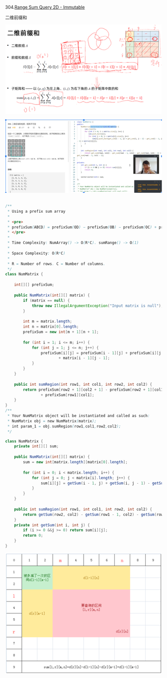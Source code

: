 304.[Range Sum Query 2D - Immutable](https://leetcode.com/problems/range-sum-query-2d-immutable/)

二维前缀和


![alt txt](https://raw.githubusercontent.com/corykingsf/hack-system-design-pixel/main/imgSnipaste_2021-06-22_21-22-15.png)



![alt txt](https://raw.githubusercontent.com/corykingsf/hack-system-design-pixel/main/imgSnipaste_2021-06-22_21-25-13.png)


```java

/**
 * Using a prefix sum array
 *
 * <pre>
 * prefixSum(ABCD) = prefixSum(OD) − prefixSum(OB) − prefixSum(OC) + prefixSum(OA)
 * </pre>
 *
 * Time Complexity: NumArray() -> O(R*C). sumRange() -> O(1)
 *
 * Space Complexity: O(R*C)
 *
 * R = Number of rows. C = Number of columns.
 */
class NumMatrix {

    int[][] prefixSum;

    public NumMatrix(int[][] matrix) {
        if (matrix == null) {
            throw new IllegalArgumentException("Input matrix is null");
        }

        int m = matrix.length;
        int n = matrix[0].length;
        prefixSum = new int[m + 1][n + 1];

        for (int i = 1; i <= m; i++) {
            for (int j = 1; j <= n; j++) {
                prefixSum[i][j] = prefixSum[i - 1][j] + prefixSum[i][j - 1] - prefixSum[i - 1][j - 1]
                        + matrix[i - 1][j - 1];
            }
        }
    }

    public int sumRegion(int row1, int col1, int row2, int col2) {
        return prefixSum[row2 + 1][col2 + 1] - prefixSum[row2 + 1][col1] - prefixSum[row1][col2 + 1]
                + prefixSum[row1][col1];
    }
}
/**
 * Your NumMatrix object will be instantiated and called as such:
 * NumMatrix obj = new NumMatrix(matrix);
 * int param_1 = obj.sumRegion(row1,col1,row2,col2);
 */
 ```



```java
class NumMatrix {
    private int[][] sum;
    
    public NumMatrix(int[][] matrix) {
        sum = new int[matrix.length][matrix[0].length];
        
        for (int i = 0; i < matrix.length; i++) {
            for (int j = 0; j < matrix[i].length; j++) {
                sum[i][j] = getSum(i - 1, j) + getSum(i, j - 1) - getSum(i - 1, j - 1) + matrix[i][j];
            }
        }
    }
    
    public int sumRegion(int row1, int col1, int row2, int col2) {
        return getSum(row2, col2) - getSum(row1 - 1, col2) - getSum(row2, col1 - 1) + getSum(row1 - 1, col1 -1);
    }
    private int getSum(int i, int j) {
        if (i >= 0 &&j >= 0) return sum[i][j];
        return 0;
    }
}
```

![alt txt](https://raw.githubusercontent.com/corykingsf/hack-system-design-pixel/main/imgSnipaste_2021-06-22_21-26-09.png)